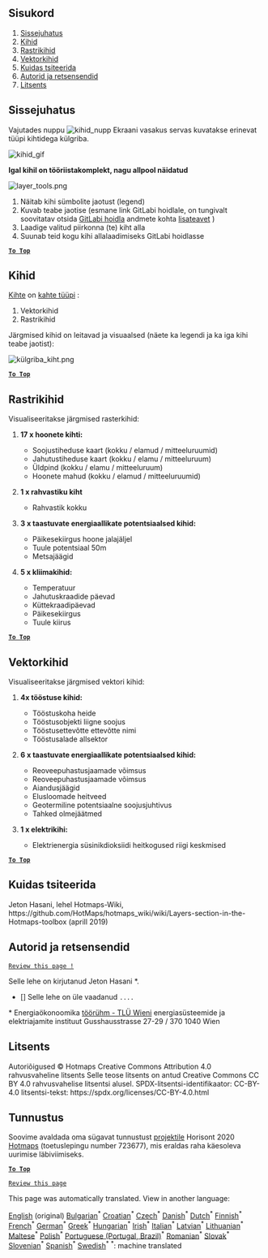 <h2> Sisukord </h2><ol><li> <a href="#Introduction">Sissejuhatus</a> </li><li> <a href="#Layers">Kihid</a> </li><li> <a href="#Raster-Layers">Rastrikihid</a> </li><li> <a href="#Vector-Layers">Vektorkihid</a> </li><li> <a href="#How-to-cite">Kuidas tsiteerida</a> </li><li> <a href="#Authors-and-reviewers">Autorid ja retsensendid</a> </li><li> <a href="#License">Litsents</a> </li></ol><h2> Sissejuhatus </h2><p> Vajutades nuppu <img alt="kihid_nupp" src="https://github.com/HotMaps/hotmaps_wiki/blob/master/Images/general_tool_functionalities_and_structure/layers_button.PNG"/> Ekraani vasakus servas kuvatakse erinevat tüüpi kihtidega külgriba. </p><p><img alt="kihid_gif" src="https://github.com/HotMaps/hotmaps_wiki/blob/master/Images/general_tool_functionalities_and_structure/layers.gif"/></p><p> <strong>Igal kihil on tööriistakomplekt, nagu allpool näidatud</strong> </p><p><img alt="layer_tools.png" src="https://github.com/HotMaps/hotmaps_wiki/blob/master/Images/general_tool_functionalities_and_structure/layers_tools.png"/></p><ol><li> Näitab kihi sümbolite jaotust (legend) </li><li> Kuvab teabe jaotise (esmane link GitLabi hoidlale, on tungivalt soovitatav otsida <a href="https://gitlab.com/hotmaps">GitLabi hoidla</a> andmete kohta <a href="https://gitlab.com/hotmaps">lisateavet</a> ) </li><li> Laadige valitud piirkonna (te) kiht alla </li><li> Suunab teid kogu kihi allalaadimiseks GitLabi hoidlasse </li></ol><p><ins> <code><strong><a href="#table-of-contents">To Top</a></strong></code> </ins> </p><h2> Kihid </h2><p> <a href="https://www.gislounge.com/geodatabases-explored-vector-and-raster-data">Kihte</a> on <a href="https://www.gislounge.com/geodatabases-explored-vector-and-raster-data">kahte tüüpi</a> : </p><ol><li> Vektorkihid </li><li> Rastrikihid </li></ol><p> Järgmised kihid on leitavad ja visuaalsed (näete ka legendi ja ka iga kihi teabe jaotist): </p><p><img alt="külgriba_kiht.png" src="https://github.com/HotMaps/hotmaps_wiki/blob/master/Images/general_tool_functionalities_and_structure/all_layers.png"/></p><p><ins> <code><strong><a href="#table-of-contents">To Top</a></strong></code> </ins> </p><h2> Rastrikihid </h2><p> Visualiseeritakse järgmised rasterkihid: </p><ol><li><p> <strong>17 x hoonete kihti:</strong> </p><ul><li> Soojustiheduse kaart (kokku / elamud / mitteeluruumid) </li><li> Jahutustiheduse kaart (kokku / elamu / mitteeluruum) </li><li> Üldpind (kokku / elamu / mitteeluruum) </li><li> Hoonete mahud (kokku / elamud / mitteeluruumid) </li></ul></li><li><p> <strong>1 x rahvastiku kiht</strong> </p><ul><li> Rahvastik kokku </li></ul></li><li><p> <strong>3 x taastuvate energiaallikate potentsiaalsed kihid:</strong> </p><ul><li> Päikesekiirgus hoone jalajäljel </li><li> Tuule potentsiaal 50m </li><li> Metsajäägid </li></ul></li><li><p> <strong>5 x kliimakihid:</strong> </p><ul><li> Temperatuur </li><li> Jahutuskraadide päevad </li><li> Küttekraadipäevad </li><li> Päikesekiirgus </li><li> Tuule kiirus </li></ul></li></ol><p><ins> <code><strong><a href="#table-of-contents">To Top</a></strong></code> </ins> </p><h2> Vektorkihid </h2><p> Visualiseeritakse järgmised vektori kihid: </p><ol><li><p> <strong>4x tööstuse kihid:</strong> </p><ul><li> Tööstuskoha heide </li><li> Tööstusobjekti liigne soojus </li><li> Tööstusettevõtte ettevõtte nimi </li><li> Tööstusalade allsektor </li></ul></li><li><p> <strong>6 x taastuvate energiaallikate potentsiaalsed kihid:</strong> </p><ul><li> Reoveepuhastusjaamade võimsus </li><li> Reoveepuhastusjaamade võimsus </li><li> Aiandusjäägid </li><li> Elusloomade heitveed </li><li> Geotermiline potentsiaalne soojusjuhtivus </li><li> Tahked olmejäätmed </li></ul></li><li><p> <strong>1 x elektrikihi:</strong> </p><ul><li> Elektrienergia süsinikdioksiidi heitkogused riigi keskmised </li></ul></li></ol><p><ins> <code><strong><a href="#table-of-contents">To Top</a></strong></code> </ins> </p><h2> Kuidas tsiteerida </h2><p> Jeton Hasani, lehel Hotmaps-Wiki, https://github.com/HotMaps/hotmaps_wiki/wiki/Layers-section-in-the-Hotmaps-toolbox (aprill 2019) </p><h2> Autorid ja retsensendid </h2><p> <code><a href="https://github.com/HotMaps/hotmaps_wiki/wiki/Layer-Section/_edit">Review this page !</a></code> </p> <p> Selle lehe on kirjutanud Jeton Hasani *. </p><ul><li> [] Selle lehe on üle vaadanud <code>....</code> </li></ul><p> * Energiaökonoomika <a href="https://eeg.tuwien.ac.at/">töörühm - TLÜ Wieni</a> energiasüsteemide ja elektriajamite instituut Gusshausstrasse 27-29 / 370 1040 Wien </p><h2> Litsents </h2><p> Autoriõigused © Hotmaps Creative Commons Attribution 4.0 rahvusvaheline litsents Selle teose litsents on antud Creative Commons CC BY 4.0 rahvusvahelise litsentsi alusel. SPDX-litsentsi-identifikaator: CC-BY-4.0 litsentsi-tekst: https://spdx.org/licenses/CC-BY-4.0.html </p><h2> Tunnustus </h2><p> Soovime avaldada oma sügavat tunnustust <a href="https://www.hotmaps-project.eu">projektile</a> Horisont 2020 <a href="https://www.hotmaps-project.eu">Hotmaps</a> (toetuslepingu number 723677), mis eraldas raha käesoleva uurimise läbiviimiseks. </p><p><ins> <code><strong><a href="#table-of-contents">To Top</a></strong></code> </ins> </p><p> <code><a href="https://github.com/HotMaps/hotmaps_wiki/wiki/Layer-Section/_edit">Review this page</a></code> </p>

This page was automatically translated. View in another language:

[English](en-Layers-section-in-the-Hotmaps-toolbox) (original) [Bulgarian](bg-Layers-section-in-the-Hotmaps-toolbox)<sup>\*</sup> [Croatian](hr-Layers-section-in-the-Hotmaps-toolbox)<sup>\*</sup> [Czech](cs-Layers-section-in-the-Hotmaps-toolbox)<sup>\*</sup> [Danish](da-Layers-section-in-the-Hotmaps-toolbox)<sup>\*</sup> [Dutch](nl-Layers-section-in-the-Hotmaps-toolbox)<sup>\*</sup>  [Finnish](fi-Layers-section-in-the-Hotmaps-toolbox)<sup>\*</sup> [French](fr-Layers-section-in-the-Hotmaps-toolbox)<sup>\*</sup> [German](de-Layers-section-in-the-Hotmaps-toolbox)<sup>\*</sup> [Greek](el-Layers-section-in-the-Hotmaps-toolbox)<sup>\*</sup> [Hungarian](hu-Layers-section-in-the-Hotmaps-toolbox)<sup>\*</sup> [Irish](ga-Layers-section-in-the-Hotmaps-toolbox)<sup>\*</sup> [Italian](it-Layers-section-in-the-Hotmaps-toolbox)<sup>\*</sup> [Latvian](lv-Layers-section-in-the-Hotmaps-toolbox)<sup>\*</sup> [Lithuanian](lt-Layers-section-in-the-Hotmaps-toolbox)<sup>\*</sup> [Maltese](mt-Layers-section-in-the-Hotmaps-toolbox)<sup>\*</sup> [Polish](pl-Layers-section-in-the-Hotmaps-toolbox)<sup>\*</sup> [Portuguese (Portugal, Brazil)](pt-Layers-section-in-the-Hotmaps-toolbox)<sup>\*</sup> [Romanian](ro-Layers-section-in-the-Hotmaps-toolbox)<sup>\*</sup> [Slovak](sk-Layers-section-in-the-Hotmaps-toolbox)<sup>\*</sup> [Slovenian](sl-Layers-section-in-the-Hotmaps-toolbox)<sup>\*</sup> [Spanish](es-Layers-section-in-the-Hotmaps-toolbox)<sup>\*</sup> [Swedish](sv-Layers-section-in-the-Hotmaps-toolbox)<sup>\*</sup>
<sup>\*</sup>: machine translated
